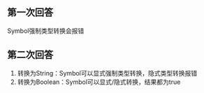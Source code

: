 ## 第一次回答
Symbol强制类型转换会报错

## 第二次回答
1. 转换为String：Symbol可以显式强制类型转换，隐式类型转换报错
2. 转换为Boolean：Symbol可以显式/隐式转换，结果都为true